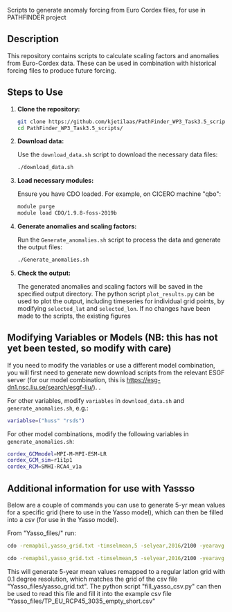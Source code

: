 Scripts to generate anomaly forcing from Euro Cordex files, for use in PATHFINDER project

## Description

This repository contains scripts to calculate scaling factors and anomalies from Euro-Cordex data. These can be used in combination with historical forcing files to produce future forcing.

## Steps to Use

1. **Clone the repository:**

    ```sh
    git clone https://github.com/kjetilaas/PathFinder_WP3_Task3.5_scripts.git
    cd PathFinder_WP3_Task3.5_scripts/
    ```

2. **Download data:**

    Use the `download_data.sh` script to download the necessary data files:

    ```sh
    ./download_data.sh
    ```

3. **Load necessary modules:**

    Ensure you have CDO loaded. For example, on CICERO machine "qbo":

    ```sh
    module purge
    module load CDO/1.9.8-foss-2019b
    ```

4. **Generate anomalies and scaling factors:**

    Run the `Generate_anomalies.sh` script to process the data and generate the output files:

    ```sh
    ./Generate_anomalies.sh
    ```

5. **Check the output:**

    The generated anomalies and scaling factors will be saved in the specified output directory. The python script `plot_results.py` can be used to plot the output, including timeseries for individual grid points, by modifying `selected_lat` and `selected_lon`. If no changes have been made to the scripts, the existing figures 

## Modifying Variables or Models (NB: this has not yet been tested, so modify with care)

If you need to modify the variables or use a different model combination, you will first need to generate new download scripts from the relevant ESGF server (for our model combination, this is https://esg-dn1.nsc.liu.se/search/esgf-liu/). .

For other variables, modify `variables` in `download_data.sh` and `generate_anomalies.sh`, e.g.: 
```sh
variablse=("huss" "rsds")
```

For other model combinations, modify the following variables in `generate_anomalies.sh`:
```sh
cordex_GCMmodel=MPI-M-MPI-ESM-LR
cordex_GCM_sim=r1i1p1
cordex_RCM=SMHI-RCA4_v1a
```

## Additional information for use with Yassso
Below are a couple of commands you can use to generate 5-yr mean values for a specific grid (here to use in the Yasso model), which can then be filled into a csv (for use in the Yasso model). 

From "Yasso_files/" run:
 ```sh
cdo -remapbil,yasso_grid.txt -timselmean,5 -selyear,2016/2100 -yearavg [ -mergetime ../input_files/rcp45/pr/pr_EUR-11_MPI-M-MPI-ESM-LR_rcp45_r1i1p1_SMHI-RCA4_v1a_mon_20* ] pr_EUR-regridded_MPI-M-MPI-ESM-LR_rcp45_r1i1p1_SMHI-RCA4_v1a_2016-2100_5yrmean.nc

cdo -remapbil,yasso_grid.txt -timselmean,5 -selyear,2016/2100 -yearavg [ -mergetime ../input_files/rcp45/tas/tas_EUR-11_MPI-M-MPI-ESM-LR_rcp45_r1i1p1_SMHI-RCA4_v1a_mon_20* ] tas_EUR-regridded_MPI-M-MPI-ESM-LR_rcp45_r1i1p1_SMHI-RCA4_v1a_2016-2100_5yrmean.nc
```

This will generate 5-year mean values remapped to a regular latlon grid with 0.1 degree resolution, which matches the grid of the csv file "Yasso_files/yasso_grid.txt". The python script "fill_yasso_csv.py" can then be used to read this file and fill it into the example csv file "Yasso_files/TP_EU_RCP45_3035_empty_short.csv"